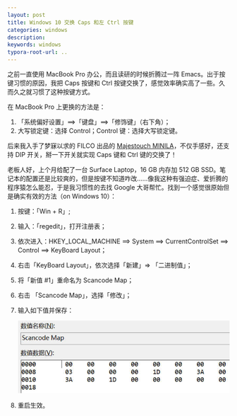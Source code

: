 ```yaml
---
layout: post
title: Windows 10 交换 Caps 和左 Ctrl 按键
categories: windows
description: 
keywords: windows
typora-root-url: ..
---
```


之前一直使用 MacBook Pro 办公，而且读研的时候折腾过一阵 Emacs。出于按键习惯的原因，我把 Caps 按键和 Ctrl 按键交换了，感觉效率确实高了一些。久而久之就习惯了这种按键方式。

在 MacBook Pro 上更换的方法是：

1. 「系统偏好设置」==>「键盘」==>「修饰键」（右下角）；
2. 大写锁定键：选择 Control；Control 键：选择大写锁定键。

后来我入手了梦寐以求的 FILCO 出品的 [Majestouch MINILA](https://item.jd.com/3376782.html)，不仅手感好，还支持 DIP 开关，掰一下开关就实现 Caps 键和 Ctrl 键的交换了！

老板人好，上个月给配了一台 Surface Laptop，16 GB 内存加 512 GB SSD。笔记本的配置还是比较爽的，但是按键不知道咋改……像我这种有强迫症、爱折腾的程序猿怎么能忍，于是我习惯性的去找 Google 大哥帮忙。找到一个感觉很原始但是确实有效的方法（on Windows 10）：

1. 按键：「Win + R」;

2. 输入：「regedit」，打开注册表；

3. 依次进入：HKEY_LOCAL_MACHINE ==> System ==> CurrentControlSet ==> Control ==> KeyBoard Layout；

4. 右击「KeyBoard Layout」，依次选择「新建」=> 「二进制值」；

5. 将「新值 #1」重命名为 Scancode Map；

6. 右击 「Scancode Map」，选择「修改」；

7. 输入如下值并保存：

   ![Scancode Map](/assets/images/2018-11-14_scancode_map.jpg)

8. 重启生效。